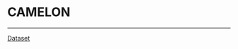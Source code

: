 # CAMELON
---

[Dataset](https://drive.google.com/file/d/1RFSy8fKfAf1IvzxmCd1da0OeLN5rpwoq/view?usp=share_link)

